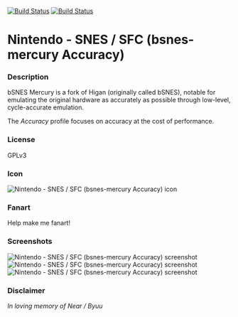 [![Build Status](https://travis-ci.org/kodi-game/game.libretro.bsnes-mercury-accuracy.svg?branch=master)](https://travis-ci.org/kodi-game/game.libretro.bsnes-mercury-accuracy)
[![Build Status](https://ci.appveyor.com/api/projects/status/github/kodi-game/game.libretro.bsnes-mercury-accuracy?svg=true)](https://ci.appveyor.com/project/kodi-game/game-libretro-bsnes-mercury-accuracy)

# Nintendo - SNES / SFC (bsnes-mercury Accuracy)

### Description

bSNES Mercury is a fork of Higan (originally called bSNES), notable for emulating the original hardware as accurately as possible through low-level, cycle-accurate emulation.

The *Accuracy* profile focuses on accuracy at the cost of performance.

### License

GPLv3

### Icon

![Nintendo - SNES / SFC (bsnes-mercury Accuracy) icon](game.libretro.bsnes-mercury-accuracy/resources/icon.png)

### Fanart

Help make me fanart!

### Screenshots

![Nintendo - SNES / SFC (bsnes-mercury Accuracy) screenshot](game.libretro.bsnes-mercury-accuracy/resources/screenshot-01.jpg)
![Nintendo - SNES / SFC (bsnes-mercury Accuracy) screenshot](game.libretro.bsnes-mercury-accuracy/resources/screenshot-02.jpg)
![Nintendo - SNES / SFC (bsnes-mercury Accuracy) screenshot](game.libretro.bsnes-mercury-accuracy/resources/screenshot-03.jpg)

### Disclaimer

*In loving memory of Near / Byuu*
